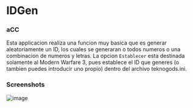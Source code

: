#  IDGen

###  aCC

Esta applicacion realiza una funcion muy basica que es generar aleatoriamente un ID, los cuales se generaran o todos numeros o una combinacion de numeros y letras.
La opcion `Establecer` esta destinada solamente al Modern Warfare 3, pues establece el ID que generes (o tambien puedes introducir uno propio) dentro del archivo teknogods.ini.

### Screenshots
![image](http://192.168.16.101/luisiacc/IDGen/src/master/app.jpg)



